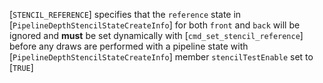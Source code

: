 [`STENCIL_REFERENCE`] specifies that the
`reference` state in [`PipelineDepthStencilStateCreateInfo`] for
both `front` and `back` will be ignored and  **must**  be set
dynamically with [`cmd_set_stencil_reference`] before any draws are
performed with a pipeline state with
[`PipelineDepthStencilStateCreateInfo`] member
`stencilTestEnable` set to [`TRUE`]